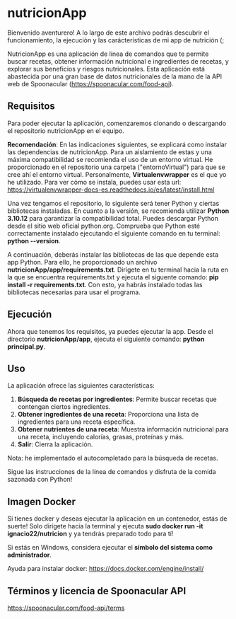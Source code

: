 # nutricionApp


Bienvenido aventurero! A lo largo de este archivo podrás descubrir el funcionamiento, la ejecución y las carácterísticas de mi app de nutrición (;

NutricionApp es una aplicación de línea de comandos que te permite buscar recetas, obtener información nutricional e ingredientes de recetas, y explorar sus beneficios y riesgos nutricionales. Esta aplicación está abastecida por una gran base de datos nutricionales de la mano de la API web de Spoonacular (https://spoonacular.com/food-api).

## **Requisitos**

Para poder ejecutar la aplicación, comenzaremos clonando o descargando el repositorio nutricionApp en el equipo.

**Recomendación**: En las indicaciones siguientes, se explicará como instalar las dependencias de nutricionApp. Para un aislamiento de estas y una máxima compatibilidad se recomienda el uso de un entorno virtual. He proporcionado en el repositorio una carpeta ("entornoVirtual") para que se cree ahí el entorno virtual. Personalmente, **Virtualenvwrapper** es el que yo he utilizado. Para ver cómo se instala, puedes usar esta url: https://virtualenvwrapper-docs-es.readthedocs.io/es/latest/install.html

Una vez tengamos el repositorio, lo siguiente será tener Python y ciertas bibliotecas instaladas. En cuanto a la versión, se recomienda utilizar **Python 3.10.12** para garantizar la compatibilidad total. Puedes descargar Python desde el sitio web oficial python.org. Comprueba que Python esté correctamente instalado ejecutando el siguiente comando en tu terminal: **python --version**.

A continuación, deberás instalar las bibliotecas de las que depende esta app Python. Para ello, he proporcionado un archivo **nutricionApp/app/requirements.txt**. Dirígete en tu terminal hacia la ruta en la que se encuentra requirements.txt y ejecuta el siguente comando: **pip install -r requirements.txt**. Con esto, ya habrás instalado todas las bibliotecas necesarias para usar el programa.

## **Ejecución**

Ahora que tenemos los requisitos, ya puedes ejecutar la app. Desde el directorio **nutricionApp/app**, ejecuta el siguiente comando: **python principal.py**.

## **Uso**

La aplicación ofrece las siguientes características:

1. **Búsqueda de recetas por ingredientes**: Permite buscar recetas que contengan ciertos ingredientes.
2. **Obtener ingredientes de una receta**: Proporciona una lista de ingredientes para una receta específica.
3. **Obtener nutrientes de una receta**: Muestra información nutricional para una receta, incluyendo calorías, grasas, proteínas y más.
4. **Salir**: Cierra la aplicación.

Nota: he implementado el autocompletado para la búsqueda de recetas.

Sigue las instrucciones de la línea de comandos y disfruta de la comida sazonada con Python!

## **Imagen Docker**

Si tienes docker y deseas ejecutar la aplicación en un contenedor, estás de suerte! Solo dirígete hacia la terminal y ejecuta **sudo docker run -it ignacio22/nutricion** y ya tendrás preparado todo para tí! 

Si estás en Windows, considera ejecutar el **símbolo del sistema como administrador**.

Ayuda para instalar docker: https://docs.docker.com/engine/install/

## **Términos y licencia de Spoonacular API**

https://spoonacular.com/food-api/terms
